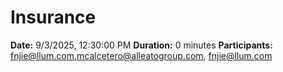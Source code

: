 # Insurance

**Date:** 9/3/2025, 12:30:00 PM
**Duration:** 0 minutes
**Participants:** fnjie@llum.com,mcalcetero@alleatogroup.com, fnjie@llum.com

